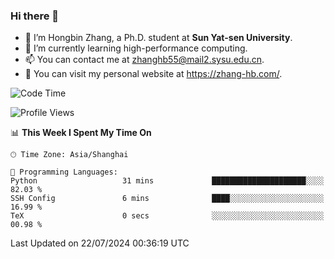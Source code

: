 ### Hi there 👋

- 🔭 I’m Hongbin Zhang, a Ph.D. student at **Sun Yat-sen University**.
- 🌱 I’m currently learning high-performance computing.
- 📫 You can contact me at zhanghb55@mail2.sysu.edu.cn.
- 👀 You can visit my personal website at https://zhang-hb.com/.

<!--START_SECTION:waka-->
![Code Time](http://img.shields.io/badge/Code%20Time-330%20hrs%2024%20mins-blue)

![Profile Views](http://img.shields.io/badge/Profile%20Views-0-blue)

📊 **This Week I Spent My Time On** 

```text
🕑︎ Time Zone: Asia/Shanghai

💬 Programming Languages: 
Python                   31 mins             █████████████████████░░░░   82.03 % 
SSH Config               6 mins              ████░░░░░░░░░░░░░░░░░░░░░   16.99 % 
TeX                      0 secs              ░░░░░░░░░░░░░░░░░░░░░░░░░   00.98 % 
```


 Last Updated on 22/07/2024 00:36:19 UTC
<!--END_SECTION:waka-->
